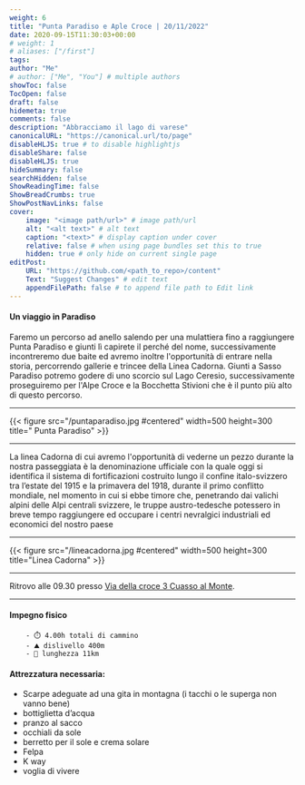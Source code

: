 ```yaml
---
weight: 6
title: "Punta Paradiso e Aple Croce | 20/11/2022"
date: 2020-09-15T11:30:03+00:00
# weight: 1
# aliases: ["/first"]
tags: 
author: "Me"
# author: ["Me", "You"] # multiple authors
showToc: false
TocOpen: false
draft: false
hidemeta: true
comments: false
description: "Abbracciamo il lago di varese"
canonicalURL: "https://canonical.url/to/page"
disableHLJS: true # to disable highlightjs
disableShare: false
disableHLJS: true
hideSummary: false
searchHidden: false
ShowReadingTime: false
ShowBreadCrumbs: true
ShowPostNavLinks: false 
cover:
    image: "<image path/url>" # image path/url
    alt: "<alt text>" # alt text
    caption: "<text>" # display caption under cover
    relative: false # when using page bundles set this to true
    hidden: true # only hide on current single page
editPost:
    URL: "https://github.com/<path_to_repo>/content"
    Text: "Suggest Changes" # edit text
    appendFilePath: false # to append file path to Edit link
---
```




#### Un viaggio in Paradiso 

<!--more--> 

Faremo un percorso ad anello salendo per una mulattiera fino a raggiungere Punta Paradiso e giunti lì capirete il perché del nome, successivamente incontreremo due baite ed avremo inoltre l'opportunità di entrare nella storia, percorrendo gallerie e trincee della Linea Cadorna.
Giunti a Sasso Paradiso potremo godere di uno scorcio sul Lago Ceresio, successivamente proseguiremo per l'Alpe Croce e la Bocchetta Stivioni che è il punto più alto di questo percorso.

---

{{< figure src="/puntaparadiso.jpg #centered" width=500 height=300 title=" Punta Paradiso" >}}

---

La linea Cadorna di cui avremo l'opportunità di vederne un pezzo durante la nostra passeggiata è la denominazione ufficiale con la quale oggi si identifica il sistema di fortificazioni costruito lungo il confine italo-svizzero tra l’estate del 1915 e la primavera del 1918, durante il primo conflitto mondiale, nel momento in cui si ebbe timore che, penetrando dai valichi alpini delle Alpi centrali svizzere, le truppe austro-tedesche potessero in breve tempo raggiungere ed occupare i centri nevralgici industriali ed economici del nostro paese

---

{{< figure src="/lineacadorna.jpg #centered" width=500 height=300 title="Linea Cadorna" >}}

---

Ritrovo alle 09.30 presso  [Via della croce 3 Cuasso al Monte](https://goo.gl/maps/NYKS7KJTzPc6tygc9). 

--- 
#### Impegno fisico

        - ⏱️ 4.00h totali di cammino
        - ⛰️ dislivello 400m
        - 📏 lunghezza 11km


#### Attrezzatura necessaria:  
- Scarpe adeguate ad una gita in montagna (i tacchi o le superga non vanno bene)
- bottiglietta d’acqua 
- pranzo al sacco 
- occhiali da sole
- berretto per il sole e crema solare
- Felpa 
- K way
- voglia di vivere 